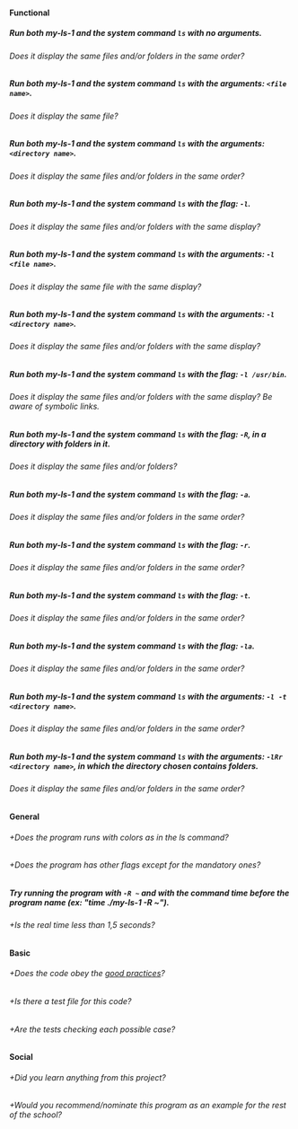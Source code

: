 #### Functional

##### Run both my-ls-1 and the system command `ls` with no arguments.

###### Does it display the same files and/or folders in the same order?

##### Run both my-ls-1 and the system command `ls` with the arguments: `<file name>`.

###### Does it display the same file?

##### Run both my-ls-1 and the system command `ls` with the arguments: `<directory name>`.

###### Does it display the same files and/or folders in the same order?

##### Run both my-ls-1 and the system command `ls` with the flag: `-l`.

###### Does it display the same files and/or folders with the same display?

##### Run both my-ls-1 and the system command `ls` with the arguments: `-l <file name>`.

###### Does it display the same file with the same display?

##### Run both my-ls-1 and the system command `ls` with the arguments: `-l <directory name>`.

###### Does it display the same files and/or folders with the same display?

##### Run both my-ls-1 and the system command `ls` with the flag: `-l /usr/bin`.

###### Does it display the same files and/or folders with the same display? Be aware of symbolic links.

##### Run both my-ls-1 and the system command `ls` with the flag: `-R`, in a directory with folders in it.

###### Does it display the same files and/or folders?

##### Run both my-ls-1 and the system command `ls` with the flag: `-a`.

###### Does it display the same files and/or folders in the same order?

##### Run both my-ls-1 and the system command `ls` with the flag: `-r`.

###### Does it display the same files and/or folders in the same order?

##### Run both my-ls-1 and the system command `ls` with the flag: `-t`.

###### Does it display the same files and/or folders in the same order?

##### Run both my-ls-1 and the system command `ls` with the flag: `-la`.

###### Does it display the same files and/or folders in the same order?

##### Run both my-ls-1 and the system command `ls` with the arguments: `-l -t <directory name>`.

###### Does it display the same files and/or folders in the same order?

##### Run both my-ls-1 and the system command `ls` with the arguments: `-lRr <directory name>`, in which the directory chosen contains folders.

###### Does it display the same files and/or folders in the same order?

#### General

###### +Does the program runs with colors as in the ls command?

###### +Does the program has other flags except for the mandatory ones?

##### Try running the program with `-R ~` and with the command time before the program name (ex: "time ./my-ls-1 -R ~").

###### +Is the real time less than 1,5 seconds?

#### Basic

###### +Does the code obey the [good practices](https://public.01-edu.org/subjects/good-practices.en)?

###### +Is there a test file for this code?

###### +Are the tests checking each possible case?

#### Social

###### +Did you learn anything from this project?

###### +Would you recommend/nominate this program as an example for the rest of the school?
